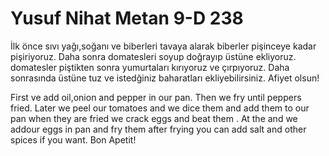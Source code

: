 # Yusuf Nihat Metan 9-D 238
İlk önce sıvı yağı,soğanı ve biberleri  tavaya alarak biberler pişinceye kadar pişiriyoruz. Daha sonra domatesleri soyup doğrayıp üstüne ekliyoruz. domatesler piştikten sonra yumurtaları kırıyoruz ve çırpıyoruz. Daha sonrasında üstüne tuz ve istedğiniz baharatları ekliyebilirsiniz. Afiyet olsun!

First ve add oil,onion and pepper in our pan. Then we fry until peppers fried. Later we peel our tomatoes and we dice them and add them to our pan when they are fried we crack eggs and beat them . At the and we addour eggs in pan and fry them after frying you can add salt and other spices if you want. Bon Apetit!
